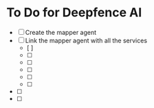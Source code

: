 # To Do for Deepfence AI

- [ ] Create the mapper agent
- [ ] Link the mapper agent with all the services
    - [ ]   
    - [ ]   
    - [ ]   
    - [ ]   
    - [ ]   
    - [ ]   
- [ ] 
- [ ] 